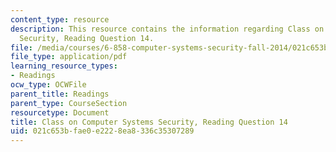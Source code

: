 ```yaml
---
content_type: resource
description: This resource contains the information regarding Class on Computer Systems
  Security, Reading Question 14.
file: /media/courses/6-858-computer-systems-security-fall-2014/021c653bfae0e2228ea8336c35307289_MIT6_858F14_Reading14.pdf
file_type: application/pdf
learning_resource_types:
- Readings
ocw_type: OCWFile
parent_title: Readings
parent_type: CourseSection
resourcetype: Document
title: Class on Computer Systems Security, Reading Question 14
uid: 021c653b-fae0-e222-8ea8-336c35307289
---
```

